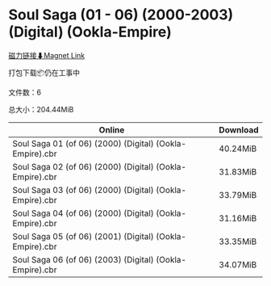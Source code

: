 # Soul Saga (01 - 06) (2000-2003) (Digital) (Ookla-Empire)

[磁力链接⬇Magnet Link](magnet:?xt=urn:btih:7c2efea5d00694cadcabc2a2431de9ee22e495a5&dn=Soul%20Saga%20%2801%20-%2006%29%20%282000-2003%29%20%28Digital%29%20%28Ookla-Empire%29)

打包下载📦仍在工事中

文件数：6

总大小：204.44MiB

Online | Download
--- | ---
Soul Saga 01 (of 06) (2000) (Digital) (Ookla-Empire).cbr | 40.24MiB
Soul Saga 02 (of 06) (2000) (Digital) (Ookla-Empire).cbr | 31.83MiB
Soul Saga 03 (of 06) (2000) (Digital) (Ookla-Empire).cbr | 33.79MiB
Soul Saga 04 (of 06) (2000) (Digital) (Ookla-Empire).cbr | 31.16MiB
Soul Saga 05 (of 06) (2001) (Digital) (Ookla-Empire).cbr | 33.35MiB
Soul Saga 06 (of 06) (2003) (Digital) (Ookla-Empire).cbr | 34.07MiB